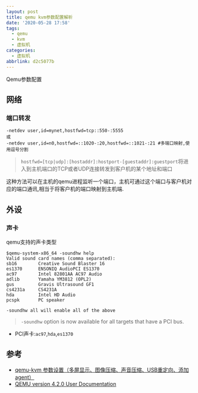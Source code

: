 ```yaml
---
layout: post
title: qemu kvm参数配置解析
date: '2020-05-28 17:58'
tags:
  - qemu
  - kvm
  - 虚拟机
categories:
  - 虚拟机
abbrlink: d2c5077b
---
```


Qemu参数配置

<!--more-->
## 网络

### 端口转发

```
-netdev user,id=mynet,hostfwd=tcp::550-:5555
或
-netdev user,id=n0,hostfwd=::1020-:20,hostfwd=::1021-:21 #多端口映射,使用逗号分割
```
> `hostfwd=[tcp|udp]:[hostaddr]:hostport-[guestaddr]:guestport`将进入到主机端口的TCP或者UDP连接转发到客户机的某个地址和端口

这种方法可以在主机的qemu进程监听一个端口，主机可通过这个端口与客户机对应的端口通讯,相当于将客户机的端口映射到主机端.

## 外设


### 声卡

qemu支持的声卡类型
``` shell
$qemu-system-x86_64 -soundhw help
Valid sound card names (comma separated):
sb16        Creative Sound Blaster 16
es1370      ENSONIQ AudioPCI ES1370
ac97        Intel 82801AA AC97 Audio
adlib       Yamaha YM3812 (OPL2)
gus         Gravis Ultrasound GF1
cs4231a     CS4231A
hda         Intel HD Audio
pcspk       PC speaker

-soundhw all will enable all of the above
```
> `-soundhw` option is now available for all targets that have a PCI bus.

- PCI声卡:`ac97`,`hda`,`es1370`

## 参考

- [qemu-kvm 参数设置（多屏显示、图像压缩、声音压缩、USB重定向、添加agent）](https://blog.csdn.net/wangyezi19930928/article/details/53156057)
- [QEMU version 4.2.0 User Documentation](https://qemu.weilnetz.de/doc/qemu-doc.html)
